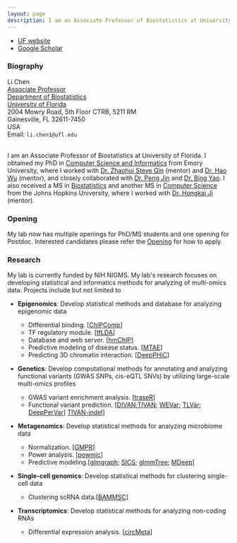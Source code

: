 ```yaml
---
layout: page
description: I am an Associate Professor of Biostatistics at University of Florida.
---
```


<div class="navbar">
  <div class="navbar-inner">
      <ul class="nav">
	   <li><a href="https://directory.ufhealth.org/chen-li-1">UF website</a></li>
          <li><a href="https://scholar.google.com/citations?user=Nk-yRrcAAAAJ&hl=en">Google Scholar</a></li>
      </ul>
  </div>
</div>



###  Biography
<div class="container">
    <div class="row-fluid">
        <div class="span5">
            Li Chen<br/>
            <a href="https://directory.ufhealth.org/chen-li-1">Associate Professor</a><br/>
		<a href="https://biostat.ufl.edu/">Department of Biostatistics</a><br/>
		 <a href="https://www.ufl.edu/">University of Florida</a><br/>
 2004 Mowry Road, 5th Floor CTRB, 5211 RM  <br/>
    Gainesville, FL 32611-7450 <br/>
            USA<br/>
            <div id="hide_email">
            Email: <code>li.chen1@ufl.edu</code><br/>
            </div>
        </div>
</div>
<br/>
	</div>


I am an Associate Professor of Biostatistics at University of Florida. I obtained my PhD in [Computer Science and Informatics](http://www.cs.emory.edu/) from Emory University, where I worked with [Dr. Zhaohui Steve Qin](https://sph.emory.edu/faculty/profile/index.php?FID=zhaohui%20%20steve%20-qin-8697) (mentor) and [Dr. Hao Wu](https://www.haowulab.org/) (mentor), and closely collaborated with [Dr. Peng Jin](https://www.pengjinlab.org/) and [Dr. Bing Yao](http://www.yao-lab.org/). I also received a MS in [Biostatistics](http://www.jhsph.edu/departments/biostatistics/index.html) and another MS in [Computer Science](https://www.cs.jhu.edu/) from the Johns Hopkins University, where I worked with [Dr. Hongkai Ji](https://jilab.org/) (mentor).

### Opening
My lab now has multiple openings for PhD/MS students and one opening for Postdoc. Interested candidates please refer the [Opening](https://lichen-lab.github.io//pages/opening.html) for how to apply.

### Research
My lab is currently funded by NIH NIGMS. My lab's research focuses on developing statistical and informatics methods for analyzing of multi-omics data. Projects include but not limited to 

- **Epigenomics**: 
Develop statistical methods and database for analyzing epigenomic data
	- Differential binding. [<a href="https://academic.oup.com/bioinformatics/article/31/12/1889/214643">ChIPComp</a>]
	- TF regulatory module. [<a href="https://academic.oup.com/bioinformatics/advance-article/doi/10.1093/bioinformatics/btz975/5695705">tfLDA</a>]
	- Database and web server. [<a href="https://academic.oup.com/bioinformatics/article/27/10/1447/260530">hmChIP</a>]
	- Predictive modeling of disease status. [<a href="https://www.sciencedirect.com/science/article/pii/S2001037022004639?via%3Dihub">MTAE</a>]
	- Predicting 3D chromatin interaction. [<a href="https://www.biorxiv.org/content/10.1101/2022.05.24.493333v1">DeepPHiC</a>]

- **Genetics**:
Develop computational methods for annotating and analyzing functional variants (GWAS SNPs, cis-eQTL SNVs) by utilizing large-scale multi-omics profiles
	- GWAS variant enrichment analysis. [<a href="https://academic.oup.com/bioinformatics/article/32/8/1214/1744655">traseR</a>]
	- Functional variant prediction. [<a href="https://genomebiology.biomedcentral.com/articles/10.1186/s13059-016-1112-z">DIVAN</a>;<a href="https://academic.oup.com/bioinformatics/article/35/9/1573/5126236">TIVAN</a>;
	 <a href="https://academic.oup.com/bib/advance-article-abstract/doi/10.1093/bib/bbab189/6279833?redirectedFrom=fulltext">WEVar</a>;
	 <a href="https://pubmed.ncbi.nlm.nih.gov/35389435/">TLVar</a>;
	 <a href="https://pubmed.ncbi.nlm.nih.gov/36271868/">DeepPerVar</a>]
	  <a href="https://pubmed.ncbi.nlm.nih.gov/36707993/">TIVAN-indel</a>]

- **Metagenomics**:
Develop statistical methods for analyzing microbiome data
	- Normalization. [<a href="https://peerj.com/articles/4600/">GMPR</a>]
	- Power analysis. [<a href="https://academic.oup.com/bioinformatics/advance-article/doi/10.1093/bioinformatics/btaa197/5809526">powmic</a>]
	- Predictive modeling.[<a href="https://academic.oup.com/bioinformatics/article/31/24/3991/197681">glmgraph</a>; <a href="https://www.frontiersin.org/articles/10.3389/fmicb.2018.03112/full">SICS</a>; <a href="https://www.frontiersin.org/articles/10.3389/fmicb.2018.01391/full">glmmTree</a>;
	<a href="https://academic.oup.com/bib/advance-article-abstract/doi/10.1093/bib/bbaa073/5835556?redirectedFrom=fulltext">MDeep</a>]
	
- **Single-cell genomics**:
Develop statistical methods for clustering single-cell data
	- Clustering scRNA data.[<a href="https://www.nature.com/articles/s41467-019-09639-3">BAMMSC</a>]

- **Transcriptomics**:
Develop statistical methods for analyzing non-coding RNAs
	- Differential expression analysis. [<a href="https://academic.oup.com/bioinformatics/advance-article/doi/10.1093/bioinformatics/btz606/5543088">circMeta</a>]


